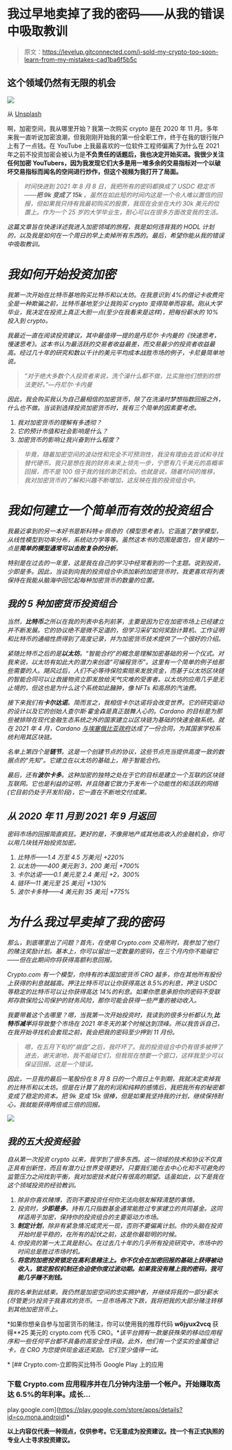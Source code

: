 # 我过早地卖掉了我的密码——从我的错误中吸取教训

> 原文：<https://levelup.gitconnected.com/i-sold-my-crypto-too-soon-learn-from-my-mistakes-cad1ba6f5b5c>

## 这个领域仍然有无限的机会

![](img/5d4f47abefa97c6117e722976143ecbf.png)

从 [Unsplash](https://images.unsplash.com/photo-1622538425721-3996753e747d?ixid=MnwxMjA3fDB8MHxwaG90by1wYWdlfHx8fGVufDB8fHx8&ixlib=rb-1.2.1&auto=format&fit=crop&w=1652&q=80)

啊，加密空间，我从哪里开始？我第一次购买 crypto 是在 2020 年 11 月。多年来我一直听说加密浪潮，但我刚刚开始我的第一份全职工作，终于在我的银行账户上有了一点钱。在 YouTube 上我最喜欢的一位软件工程师偏离了为什么在 2021 年之前不投资加密会被认为是**不负责任的话题后，我也决定开始买进。我很少关注任何加密 YouTubers，因为我发现它们大多是用一堆多余的交易指标对一个以破坏交易指标而闻名的空间进行炒作，但这个视频为我打开了局面。**

> *时间快进到 2021 年 8 月 8 日，我把所有的密码都换成了 USDC 稳定币——**把 9k 变成了 15k** 。虽然在如此短的时间内这是一个令人难以置信的回报，但如果我只持有我最初购买的股票，我现在会坐在大约 30k 美元的位置上。作为一个 25 岁的大学毕业生，耐心可以在很多方面改变我的生活。*

*这篇文章旨在快速详述我进入加密领域的旅程，我是如何违背我的 HODL 计划的，以及我是如何在一个周日的早上卖掉所有东西的。最后，希望你能从我的错误中吸取教训。*

# *我如何开始投资加密*

*我第一次开始在比特币基地购买比特币和以太坊。在我意识到 4%的借记卡收费完全是一种欺骗之前，比特币基地至少让我购买 crypto 变得简单而容易。刚从大学毕业，我决定在投资上真正大胆一点(至少在我看来是这样)，把每份薪水的 10%投入到 crypto。*

*我最近一直在阅读投资建议，其中最值得一提的是丹尼尔·卡内曼的《快速思考，慢速思考》。这本书认为最活跃的交易者收益最差，而交易最少的投资者收益最高。经过几十年的研究和数以千计的美元平均成本战胜市场的例子，卡尼曼简单地说。*

> *“对于绝大多数个人投资者来说，洗个澡什么都不做，比实施他们想到的想法更好。”—丹尼尔·卡内曼*

*因此，我会购买我认为自己最相信的加密货币，除了在洗澡时梦想指数回报之外，什么也不做。当谈到选择投资加密货币时，我有三个简单的因素要考虑。*

1.  *我对加密货币的理解有多透彻？*
2.  *它的预计市值和社会影响是什么？*
3.  *加密货币的影响让我兴奋到什么程度？*

> *毕竟，随着加密空间的波动性和完全不可预测性，我没有理由去尝试和寻找替代硬币。我只是想在我的财务未来上领先一步，宁愿有几千美元的高概率回报，而不是 100 倍于我的钱的渺茫机会。也就是说，随着时间的推移，我对加密货币的了解和兴趣不断增加，这反映在我的投资组合中。*

# *我如何建立一个简单而有效的投资组合*

*我最近拿到的另一本好书是斯科特·e·佩奇的《模型思考者》。它涵盖了数学模型，从线性模型到功率分布，系统动力学等等。虽然这本书的范围是面包，但关键的一点是**简单的模型通常可以击败复杂的分析**。*

*特别是在过去的一年里，这是我在自己的学习中经常看到的一个主题。说到投资，少即是多。因此，当谈到向我的投资组合中添加新的加密货币时，我更喜欢将列表保持在我能从脑海中回忆起每种加密货币的数量的位置。*

## *我的 5 种加密货币投资组合*

*当然，**比特币**之所以在我的列表中名列前茅，主要是因为它在加密市场上已经建立并不断发展。它的协议绝不是微不足道的，但学习采矿如何奖励计算机、工作证明和比特币的通缩性质得到了高度记录，并为加密货币技术提供了一个很好的介绍。*

*紧随比特币之后的是**以太坊**。“智能合约”的概念是理解加密基础的另一个仪式。对我来说，以太坊有如此大的潜力来创造“可编程货币”。这里有一个简单的例子给那些需要的人。飓风过后，人们不必等待保险索赔来发放资金，而基于以太坊区块链的智能合同可以让救援物资立即发放给天气灾难的受害者。以太坊的应用几乎是无止境的，但这也是为什么这个系统如此臃肿，像 NFTs 和高昂的汽油费。*

*接下来我们有**卡尔达诺**。简而言之，我相信卡尔达诺将会改变世界。它的研究驱动的设计以及它的创始人查尔斯·霍金森是真正鼓舞人心的。Cardano 的目标是为那些被排除在现代金融生态系统之外的国家建立以区块链为基础的快速金融系统。就在 2021 年 4 月，Cardano [与埃塞俄比亚政府](https://www.coindesk.com/markets/2021/04/30/cardano-in-africa-inside-iohks-ethiopia-blockchain-deal/)达成了一份合同，为其国家学校系统利用其区块链。*

*名单上第四个是**链节**。这是一个创建节点的协议，这些节点充当提供高度一致的数据点的“先知”。它建立在以太坊的基础上，用于智能合约。*

*最后，还有**波尔卡多**。这种加密的独特之处在于它的目标是建立一个互联的区块链互联网。它也是利益的证明，并且随着它致力于发布一个功能性的和活跃的网络(它目前仍处于开发阶段)，它一直在不断地交付成果。*

## *从 2020 年 11 月到 2021 年 9 月返回*

*密码市场的回报简直疯狂。更好的是，不像房地产或其他高收入的金融机会，你可以用几块钱开始投资加密。*

1.  *比特币——1.4 万至 4.5 万美元| +220%*
2.  *以太坊——400 美元到 3，200 美元| +700%*
3.  *卡尔达诺——0.1 美元至 2.4 美元| +2，300%*
4.  *链环—11 美元至 25 美元| +130%*
5.  *波尔卡多特——4 美元到 35 美元| +775%*

# *为什么我过早卖掉了我的密码*

*那么，到底哪里出了问题？首先，在使用 Crypto.com 交易所时，我参加了他们的赌注奖励计划。基本上，你可以留出一定数量的密码，在三个月内你不能碰它——但在此期间你将获得高额利息回报。*

*Crypto.com 有一个模型，你持有的本国加密货币 CRO 越多，你在其他所有股份上获得的利息就越高。押注比特币可以让你获得高达 8.5%的利息，押注 USDC 等稳定的比特币可以让你获得高达 14%的利息。如果你愿意承担你的密码不受联邦存款保险公司保护的财务风险，那你可能会获得一些严重的被动收入。*

*我要带着这个去哪里？嗯，当我第一次开始投资时，我读到的很多分析都认为,**比特币减半**将导致整个市场在 2021 年冬天的某个时候达到顶峰。所以我告诉自己，在我开始寻找机会套现之前，我会把我的密码至少押到 11 月份。*

> *嗯，在五月下旬的“崩盘”之后，我吓坏了。我的投资组合中仍有很多被押了进去，谢天谢地，我不能碰它们，但我现在想要一个窗口，这样我至少可以保证回报。这是一个错误。*

*因此，一旦我的最后一笔股份在 8 月 8 日的一个周日上午到期，我就决定卖掉我的比特币和以太坊。但是在计算了我的利润和纯粹的感情后，我把我所有的秘密都变成了稳定的资本。把 9k 变成 15k 很棒，但是如果我坚持我的计划，继续保持耐心，我就能获得两倍或三倍的回报。*

*![](img/1999340dfe96b87a89808d3979aadfb9.png)*

## *我的五大投资经验*

*自从第一次投资 crypto 以来，我学到了很多东西。这一领域的技术和协议不仅真正具有创新性，而且有潜力让世界变得更好。只要我们能在去中心化和不可避免的监管压力之间找到平衡，我对加密技术就只有很高的期望。话虽如此，以下是我在这个领域投资的经验教训。*

1.  *除非你喜欢赌博，否则不要投资任何你无法向朋友解释清楚的事情。*
2.  *投资时，**少即是多**。持有几只指数基金通常能胜过专家建立的共同基金。这同样适用于加密，保持你的投资组合的主要驱动力市场。*
3.  ***制定计划**，除非有紧急情况或灵光一现，否则不要偏离计划。你的头脑在投资开始时是平稳的，在所有的起伏之前，这是你最聪明的时候。*
4.  *你投资的第一大工具是耐心。在过去几十年的几乎所有投资研究中，市场中的时间总是胜过市场时机。*
5.  ***将您的加密投资锁定在高利息赌注上。你不仅会在加密回报的基础上获得被动收入，锁定股权机制还会迫使你度过波动期。如果我没有赌上我的密码，我可能几乎赚不到钱。***

*我的名单到此结束。我仍然是加密空间的忠实拥护者，并继续将我的一部分薪水(尽管更少)投资于我喜欢的货币。一旦市场再次下跌，我将把我的大部分赌注转移到其他加密货币上。*

*如果你想亲自参与加密货币的赌注，你可以使用我的推荐代码 **w6jyux2vcq** 获得**25 美元的 crypto.com 代币 CRO。**该平台拥有一款屡获殊荣的移动应用程序和一些任何平台都不具备的高安全性评级。此外，他们有一个坚实的金属借记卡，在 CRO 为您提供现金返还奖励。它们至少值得一试。*

*[](https://play.google.com/store/apps/details?id=co.mona.android) [## Crypto.com-立即购买比特币 Google Play 上的应用

### 下载 Crypto.com 应用程序并在几分钟内注册一个帐户。开始赚取高达 6.5%的年利率。成长…

play.google.com](https://play.google.com/store/apps/details?id=co.mona.android)* 

**以上内容仅代表一种观点，仅供参考。它无意成为投资建议。找一个有正式执照的专业人士寻求投资建议。**